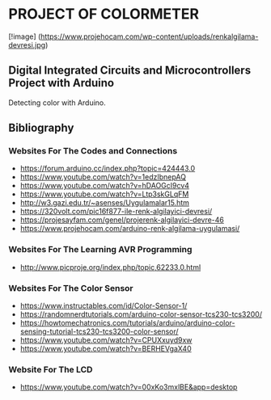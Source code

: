 
# PROJECT OF COLORMETER

[!image] (https://www.projehocam.com/wp-content/uploads/renkalgilama-devresi.jpg)

## Digital Integrated Circuits and Microcontrollers Project with Arduino

Detecting color with Arduino.

## Bibliography

### Websites For The Codes and Connections

- https://forum.arduino.cc/index.php?topic=424443.0
- https://www.youtube.com/watch?v=1edzIbnepAQ
- https://www.youtube.com/watch?v=hDAOGcI9cv4
- https://www.youtube.com/watch?v=Ltp3skGLqFM
- http://w3.gazi.edu.tr/~asenses/Uygulamalar15.htm
- https://320volt.com/pic16f877-ile-renk-algilayici-devresi/
- https://projesayfam.com/genel/projerenk-algilayici-devre-46
- https://www.projehocam.com/arduino-renk-algilama-uygulamasi/

### Websites For The Learning AVR Programming

- http://www.picproje.org/index.php/topic,62233.0.html

### Websites For The Color Sensor

- https://www.instructables.com/id/Color-Sensor-1/
- https://randomnerdtutorials.com/arduino-color-sensor-tcs230-tcs3200/
- https://howtomechatronics.com/tutorials/arduino/arduino-color-sensing-tutorial-tcs230-tcs3200-color-sensor/
- https://www.youtube.com/watch?v=CPUXxuyd9xw
- https://www.youtube.com/watch?v=BERHEVgaX40

### Website For The LCD

-  https://www.youtube.com/watch?v=00xKo3mxlBE&app=desktop

 

